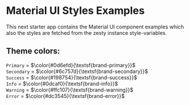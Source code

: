 # Material UI Styles Examples

This next starter app contains the Material UI component examples which also the styles are fetched from the zesty instance style-variables.

## Theme colors:
`Primary` =  $\color{#0d6efd}{\textsf{brand-primary}}$ <br>
`Secondary` =  $\color{#6c757d}{\textsf{brand-secondary}}$ <br>
`Success` =  $\color{#198754}{\textsf{brand-success}}$ <br>
`Info` =  $\color{#0dcaf0}{\textsf{brand-info}}$ <br>
`Warning` =  $\color{#ffc107}{\textsf{brand-warning}}$ <br>
`Error` =  $\color{#dc3545}{\textsf{brand-error}}$ <br>


